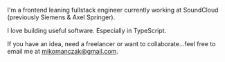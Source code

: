 I'm a frontend leaning fullstack engineer currently working at SoundCloud (previously Siemens & Axel Springer). 

I love building useful software. Especially in TypeScript.

If you have an idea, need a freelancer or want to collaborate...feel free to email me at mikomanczak@gmail.com.


